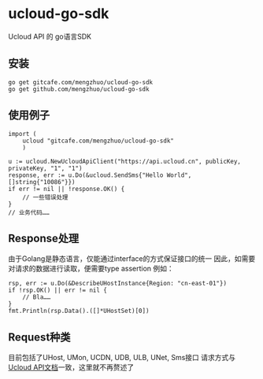 # ucloud-go-sdk
Ucloud API 的 go语言SDK


## 安装
    go get gitcafe.com/mengzhuo/ucloud-go-sdk
    go get github.com/mengzhuo/ucloud-go-sdk

## 使用例子
    
    import (
        ucloud "gitcafe.com/mengzhuo/ucloud-go-sdk"
        )

    u := ucloud.NewUcloudApiClient("https://api.ucloud.cn", publicKey, privateKey, "1", "1")
    response, err := u.Do(&ucloud.SendSms{"Hello World", []string{"10086"}})
    if err != nil || !response.OK() {
        // 一些错误处理
    }
    // 业务代码……

## Response处理
由于Golang是静态语言，仅能通过interface的方式保证接口的统一
因此，如需要对请求的数据进行读取，便需要type assertion
例如：
    
	rsp, err := u.Do(&DescribeUHostInstance{Region: "cn-east-01"})
	if !rsp.OK() || err != nil {
        // Bla……
	}
	fmt.Println(rsp.Data().([]*UHostSet)[0])

## Request种类
目前包括了UHost, UMon, UCDN, UDB, ULB, UNet, Sms接口
请求方式与[Ucloud API文档](http://docs.ucloud.cn/api/apilist.html)一致，这里就不再赘述了
